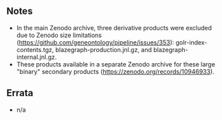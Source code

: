 ## Notes

* In the main Zenodo archive, three derivative products were excluded due to Zenodo size limitations (https://github.com/geneontology/pipeline/issues/353): golr-index-contents.tgz, blazegraph-production.jnl.gz, and blazegraph-internal.jnl.gz.
* These products available in a separate Zenodo archive for these large "binary" secondary products (https://zenodo.org/records/10946933).

## Errata

* n/a
